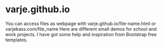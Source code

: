 # varje.github.io
You can access files as webpage with varje.github.io/file-name.html or varjekass.com/file_name
Here are different small demos for school and work projects.
I have got some help and inspiration from Bootstrap free templates.
